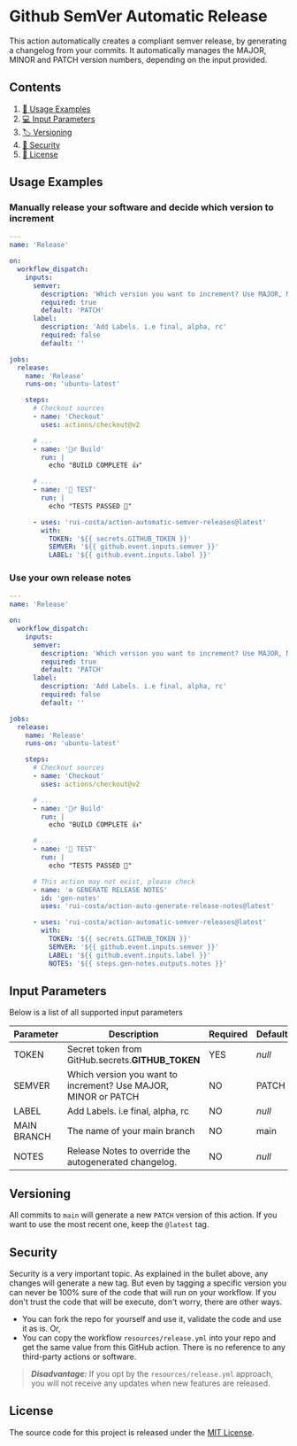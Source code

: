 # Github SemVer Automatic Release

This action automatically creates a compliant semver release, by generating a changelog from your commits. It automatically manages the MAJOR, MINOR and PATCH version numbers, depending on the input provided.

## Contents

1. [🚀 Usage Examples](#usage-examples)
1. [💻 Input Parameters](#input-parameter)
1. [🏷 Versioning](#versioning)
1. [🔐 Security](#security)
1. [📜 License](#license)

## Usage Examples

### Manually release your software and decide which version to increment

```yml
---
name: 'Release'

on:
  workflow_dispatch:
    inputs:
      semver:
        description: 'Which version you want to increment? Use MAJOR, MINOR or PATCH'
        required: true
        default: 'PATCH'
      label:
        description: 'Add Labels. i.e final, alpha, rc'
        required: false
        default: ''

jobs:
  release:
    name: 'Release'
    runs-on: 'ubuntu-latest'

    steps:
      # Checkout sources
      - name: 'Checkout'
        uses: actions/checkout@v2

      # ...
      - name: '👷‍♂️ Build'
        run: |
          echo "BUILD COMPLETE 👍"

      # ...
      - name: '🧪 TEST'
        run: |
          echo "TESTS PASSED 🎉"

      - uses: 'rui-costa/action-automatic-semver-releases@latest'
        with:
          TOKEN: '${{ secrets.GITHUB_TOKEN }}'
          SEMVER: '${{ github.event.inputs.semver }}'
          LABEL: '${{ github.event.inputs.label }}'
```

### Use your own release notes

```yml
---
name: 'Release'

on:
  workflow_dispatch:
    inputs:
      semver:
        description: 'Which version you want to increment? Use MAJOR, MINOR or PATCH'
        required: true
        default: 'PATCH'
      label:
        description: 'Add Labels. i.e final, alpha, rc'
        required: false
        default: ''

jobs:
  release:
    name: 'Release'
    runs-on: 'ubuntu-latest'

    steps:
      # Checkout sources
      - name: 'Checkout'
        uses: actions/checkout@v2

      # ...
      - name: '👷‍♂️ Build'
        run: |
          echo "BUILD COMPLETE 👍"

      # ...
      - name: '🧪 TEST'
        run: |
          echo "TESTS PASSED 🎉"

      # This action may not exist, please check
      - name: '⚙ GENERATE RELEASE NOTES'
        id: 'gen-notes'
        uses: 'rui-costa/action-auto-generate-release-notes@latest'

      - uses: 'rui-costa/action-automatic-semver-releases@latest'
        with:
          TOKEN: '${{ secrets.GITHUB_TOKEN }}'
          SEMVER: '${{ github.event.inputs.semver }}'
          LABEL: '${{ github.event.inputs.label }}'
          NOTES: '${{ steps.gen-notes.outputs.notes }}'
```

## Input Parameters

Below is a list of all supported input parameters

| Parameter   | Description                                                    | Required | Default |
| ----------- | -------------------------------------------------------------- | -------- | ------- |
| TOKEN       | Secret token from GitHub.secrets.**GITHUB_TOKEN**              | YES      | _null_  |
| SEMVER      | Which version you want to increment? Use MAJOR, MINOR or PATCH | NO       | PATCH   |
| LABEL       | Add Labels. i.e final, alpha, rc                               | NO       | _null_  |
| MAIN BRANCH | The name of your main branch                                   | NO       | main    |
| NOTES       | Release Notes to override the autogenerated changelog.         | NO       | _null_  |

## Versioning

All commits to `main` will generate a new `PATCH` version of this action. If you want to use the most recent one, keep the `@latest` tag.

## Security

Security is a very important topic. As explained in the bullet above, any changes will generate a new tag. But even by tagging a specific version you can never be 100% sure of the code that will run on your workflow. If you don't trust the code that will be execute, don't worry, there are other ways.

- You can fork the repo for yourself and use it, validate the code and use it as is. Or,
- You can copy the workflow `resources/release.yml` into your repo and get the same value from this GitHub action. There is no reference to any third-party actions or software.

> **_Disadvantage:_** If you opt by the `resources/release.yml` approach, you will not receive any updates when new features are released.

## License

The source code for this project is released under the [MIT License](https://mit-license.org/).
